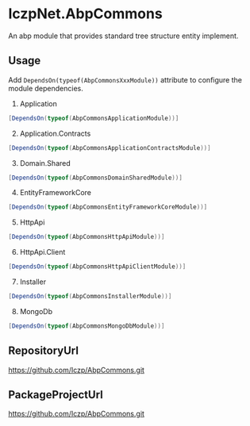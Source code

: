 # IczpNet.AbpCommons

An abp module that provides standard tree structure entity implement.



## Usage

Add `DependsOn(typeof(AbpCommonsXxxModule))` attribute to configure the module dependencies. 

1. Application

```C#
[DependsOn(typeof(AbpCommonsApplicationModule))]
```
2. Application.Contracts
```C#
[DependsOn(typeof(AbpCommonsApplicationContractsModule))]
```
3. Domain.Shared
```C#
[DependsOn(typeof(AbpCommonsDomainSharedModule))]
```
4. EntityFrameworkCore
```C#
[DependsOn(typeof(AbpCommonsEntityFrameworkCoreModule))]
```
5. HttpApi
```C#
[DependsOn(typeof(AbpCommonsHttpApiModule))]
```
6. HttpApi.Client
```C#
[DependsOn(typeof(AbpCommonsHttpApiClientModule))]
```
7. Installer
```C#
[DependsOn(typeof(AbpCommonsInstallerModule))]
```
8. MongoDb
```C#
[DependsOn(typeof(AbpCommonsMongoDbModule))]
```

## RepositoryUrl

https://github.com/Iczp/AbpCommons.git

## PackageProjectUrl

https://github.com/Iczp/AbpCommons.git
